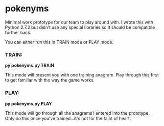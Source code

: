 pokenyms
========

Minimal work prototype for our team to play around with.
I wrote this with Python 2.7.2 but didn't use any special libraries
so it should be compatible further back.

You can either run this in TRAIN mode or PLAY mode.

### TRAIN:
**py pokenyms.py TRAIN**

This mode will present you with one training anagram. Play
through this first to get familiar with the way the game
works.


### PLAY:
**py pokenyms.py PLAY**

This mode will go through all the anagrams I entered into
the prototype.  Only do this once you've trained...it's
not for the faint of heart.


